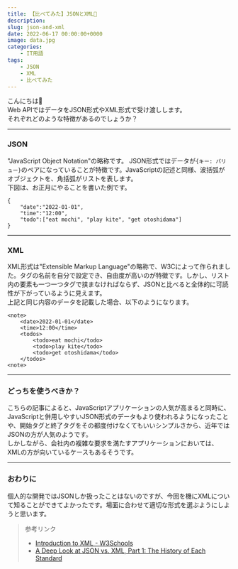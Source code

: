 ```yaml
---
title: 【比べてみた】JSONとXML🙉
description: 
slug: json-and-xml
date: 2022-06-17 00:00:00+0000
image: data.jpg
categories:
    - IT用語
tags:
    - JSON
    - XML
    - 比べてみた
---
```


こんにちは🌈  
Web APIではデータをJSON形式やXML形式で受け渡しします。  
それぞれどのような特徴があるのでしょうか？
***


### JSON
"JavaScript Object Notation"の略称です。
JSON形式ではデータが`{キー: バリュー}`のペアになっていることが特徴です。JavaScriptの記述と同様、波括弧がオブジェクトを、角括弧がリストを表します。  
下図は、お正月にやることを書いた例です。
```
{
    "date":"2022-01-01",
    "time":"12:00",
    "todo":["eat mochi", "play kite", "get otoshidama"]
}

```  

***
### XML
XML形式は"Extensible Markup Language"の略称で、W3Cによって作られました。タグの名前を自分で設定でき、自由度が高いのが特徴です。しかし、リスト内の要素も一つ一つタグで挟まなければならず、JSONと比べると全体的に可読性が下がっているように見えます。  
上記と同じ内容のデータを記載した場合、以下のようになります。
```
<note>
    <date>2022-01-01</date>
    <time>12:00</time>
    <todos>
        <todo>eat mochi</todo>
        <todo>play kite</todo>
        <todo>get otoshidama</todo>
    </todos>
<note>
```

***
### どっちを使うべきか？
こちらの記事によると、JavaScriptアプリケーションの人気が高まると同時に、JavaScriptと併用しやすいJSON形式のデータもより使われるようになったことや、開始タグと終了タグをその都度付けなくてもいいシンプルさから、近年ではJSONの方が人気のようです。  
しかしながら、会社内の複雑な要求を満たすアプリケーションにおいては、XMLの方が向いているケースもあるそうです。 

***
### おわりに
個人的な開発ではJSONしか扱ったことはないのですが、今回を機にXMLについて知ることができてよかったです。場面に合わせて適切な形式を選ぶようにしようと思います。


> 参考リンク
> - [Introduction to XML - W3Schools ](https://www.w3schools.com/xml/xml_whatis.asp)
> - [A Deep Look at JSON vs. XML, Part 1: The History of Each Standard](https://www.toptal.com/web/json-vs-xml-part-1)